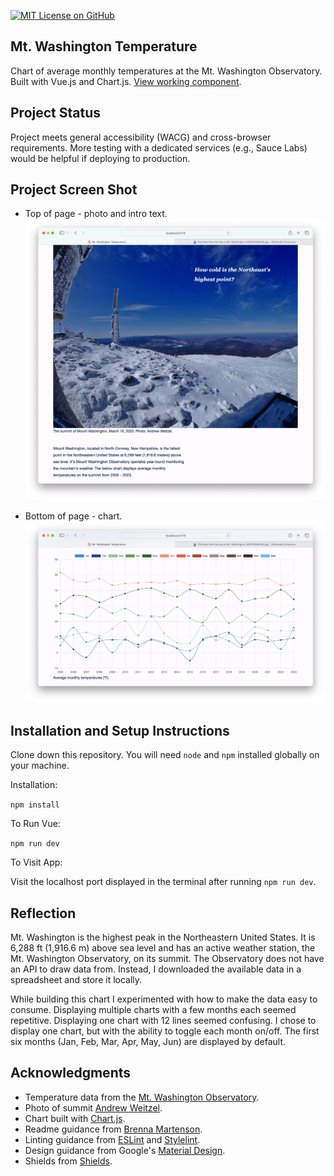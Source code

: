 [![MIT License on GitHub](https://img.shields.io/github/license/seankelliher/mt-washington-temperature?style=flat-square)](/LICENSE.md)
## Mt. Washington Temperature

Chart of average monthly temperatures at the Mt. Washington Observatory. Built with Vue.js and Chart.js. [View working component](https://sean-kelliher-mt-washington-temp.netlify.app).

## Project Status

Project meets general accessibility (WACG) and cross-browser requirements. More testing with a dedicated services (e.g., Sauce Labs) would be helpful if deploying to production.

## Project Screen Shot

* Top of page - photo and intro text.
![screen shot of project](/screenshots/mt-washington-temperature-screenshot1.png?s=600)

* Bottom of page - chart.
![screen shot of project](/screenshots/mt-washington-temperature-screenshot2.png?s=600)

## Installation and Setup Instructions

Clone down this repository. You will need `node` and `npm` installed globally on your machine.

Installation:

`npm install`  

To Run Vue:

`npm run dev`    

To Visit App:

Visit the localhost port displayed in the terminal after running `npm run dev`.

## Reflection

Mt. Washington is the highest peak in the Northeastern United States. It is 6,288 ft (1,916.6 m) above sea level and has an active weather station, the Mt. Washington Observatory, on its summit. The Observatory does not have an API to draw data from. Instead, I downloaded the available data in a spreadsheet and store it locally.

While building this chart I experimented with how to make the data easy to consume. Displaying multiple charts with a few months each seemed repetitive. Displaying one chart with 12 lines seemed confusing. I chose to display one chart, but with the ability to toggle each month on/off. The first six months (Jan, Feb, Mar, Apr, May, Jun) are displayed by default.

## Acknowledgments

* Temperature data from the [Mt. Washington Observatory](https://mountwashington.org/weather/mount-washington-weather-archives/monthly-f6/).
* Photo of summit [Andrew Weitzel](https://commons.wikimedia.org/wiki/File:View_from_the_top_of_Mt._Washington_(49675348518).jpg).
* Chart built with [Chart.js](https://www.chartjs.org/docs/latest/).
* Readme guidance from [Brenna Martenson](https://gist.github.com/martensonbj/6bf2ec2ed55f5be723415ea73c4557c4).
* Linting guidance from [ESLint](https://eslint.org) and [Stylelint](https://stylelint.io).
* Design guidance from Google's [Material Design](https://material.io/design).
* Shields from [Shields](https://shields.io).